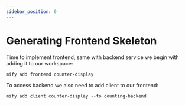 ```yaml
---
sidebar_position: 0
---
```


# Generating Frontend Skeleton

Time to implement frontend, same with backend service we begin with adding it
to our workspace:

```
mify add frontend counter-display
```

To access backend we also need to add client to our frontend:

```
mify add client counter-display --to counting-backend
```
